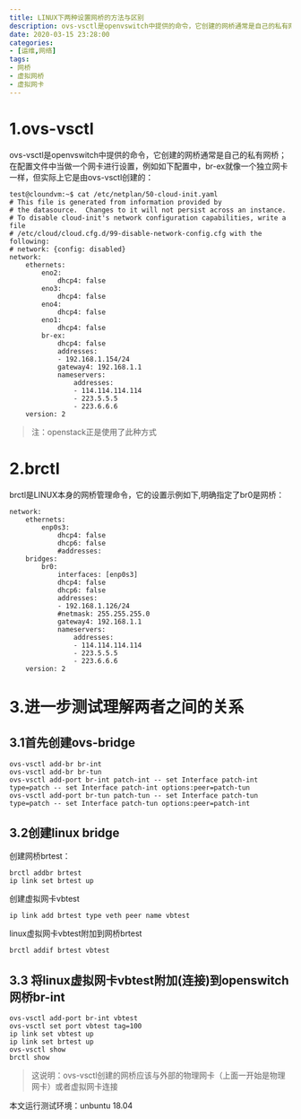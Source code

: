 ```yaml
---
title: LINUX下两种设置网桥的方法与区别
description: ovs-vsctl是openvswitch中提供的命令，它创建的网桥通常是自己的私有网桥；在配置文件中当做一个网卡进行设置;而brctl是LINUX本身的网桥管理命令.
date: 2020-03-15 23:28:00
categories:
- [运维,网络]
tags:
- 网桥
- 虚拟网桥
- 虚拟网卡
---
```


# 1.ovs-vsctl
ovs-vsctl是openvswitch中提供的命令，它创建的网桥通常是自己的私有网桥；在配置文件中当做一个网卡进行设置，例如如下配置中，br-ex就像一个独立网卡一样，但实际上它是由ovs-vsctl创建的：
```shell
test@cloundvm:~$ cat /etc/netplan/50-cloud-init.yaml
# This file is generated from information provided by
# the datasource.  Changes to it will not persist across an instance.
# To disable cloud-init's network configuration capabilities, write a file
# /etc/cloud/cloud.cfg.d/99-disable-network-config.cfg with the following:
# network: {config: disabled}
network:
    ethernets:
        eno2:
            dhcp4: false
        eno3:
            dhcp4: false
        eno4:
            dhcp4: false       
        eno1:
            dhcp4: false
        br-ex:
            dhcp4: false        
            addresses:
            - 192.168.1.154/24
            gateway4: 192.168.1.1
            nameservers: 
                addresses:
                - 114.114.114.114
                - 223.5.5.5
                - 223.6.6.6
    version: 2
```
>注：openstack正是使用了此种方式
# 2.brctl
brctl是LINUX本身的网桥管理命令，它的设置示例如下,明确指定了br0是网桥：
```shell
network:
    ethernets:
        enp0s3:
            dhcp4: false
            dhcp6: false
            #addresses:
    bridges:
        br0:
            interfaces: [enp0s3]
            dhcp4: false
            dhcp6: false
            addresses:
            - 192.168.1.126/24
            #netmask: 255.255.255.0
            gateway4: 192.168.1.1
            nameservers:
                addresses:
                - 114.114.114.114
                - 223.5.5.5
                - 223.6.6.6
    version: 2
```
# 3.进一步测试理解两者之间的关系
## 3.1首先创建ovs-bridge
```shell
ovs-vsctl add-br br-int
ovs-vsctl add-br br-tun
ovs-vsctl add-port br-int patch-int -- set Interface patch-int type=patch -- set Interface patch-int options:peer=patch-tun
ovs-vsctl add-port br-tun patch-tun -- set Interface patch-tun type=patch -- set Interface patch-tun options:peer=patch-int
```
## 3.2创建linux bridge

创建网桥brtest：

```shell
brctl addbr brtest
ip link set brtest up
```
创建虚拟网卡vbtest
```shell
ip link add brtest type veth peer name vbtest
```
linux虚拟网卡vbtest附加到网桥brtest
```shell
brctl addif brtest vbtest
```
## 3.3 将linux虚拟网卡vbtest附加(连接)到openswitch网桥br-int
```shell
ovs-vsctl add-port br-int vbtest
ovs-vsctl set port vbtest tag=100
ip link set vbtest up
ip link set brtest up
ovs-vsctl show
brctl show
```
>这说明：ovs-vsctl创建的网桥应该与外部的物理网卡（上面一开始是物理网卡）或者虚拟网卡连接

本文运行测试环境：unbuntu 18.04